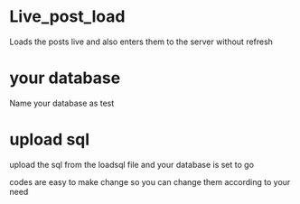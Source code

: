 # Live_post_load
Loads the posts live and also enters them to the server without refresh

# your database
Name your database as test

# upload sql
upload the sql from the loadsql file and your database is set to go

codes are easy to make change so you can change them according to your need

